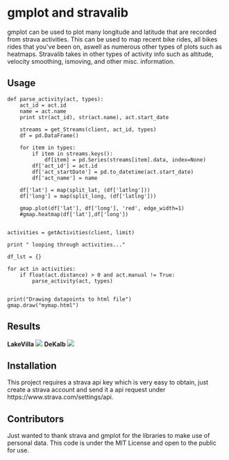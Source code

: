 <h1>gmplot and stravalib</h1>
<p>
gmplot can be used to plot many longitude and latitude that are recorded from strava activities. This can be used to map recent bike rides, all bikes rides that you've been on, aswell as numerous other types of plots such as heatmaps. Stravalib takes in other types of activity info such as altitude, velocity smoothing, ismoving, and other misc. information.
</p>



<h2>Usage</h2>
<p>
	
	def parse_activity(act, types):
		act_id = act.id
		name = act.name
		print str(act_id), str(act.name), act.start_date

		streams = get_Streams(client, act_id, types)
		df = pd.DataFrame()

		for item in types:
			if item in streams.keys():
				df[item] = pd.Series(streams[item].data, index=None)
			df['act_id'] = act.id
			df['act_startDate'] = pd.to_datetime(act.start_date)
			df['act_name'] = name

		df['lat'] = map(split_lat, (df['latlng']))
		df['long'] = map(split_long, (df['latlng']))
		
		gmap.plot(df['lat'], df['long'], 'red', edge_width=1)
		#gmap.heatmap(df['lat'],df['long'])


	activities = getActivities(client, limit)

	print " looping through activities..."

	df_lst = {} 
	
	for act in activities:
		if float(act.distance) > 0 and act.manual != True:
			parse_activity(act, types)

	
	print("Drawing datapoints to html file")
	gmap.draw("mymap.html")

</p>

<h2>Results</h2>
<p>
	<b>LakeVilla</b>
	<img src="http://imgur.com/zXCUqRF">
	<b>DeKalb</b>
	<img src="http://imgur.com/oPwYkdL">
</p>

<h2>Installation</h2>
<p> This project requires a strava api key which is very easy to obtain, just create a strava account and send it a api request under https://www.strava.com/settings/api.</p>


<h2>Contributors</h2>
<p> Just wanted to thank strava and gmplot for the libraries to make use of personal data. This code is under the MIT License and open to the public for use. </p>

